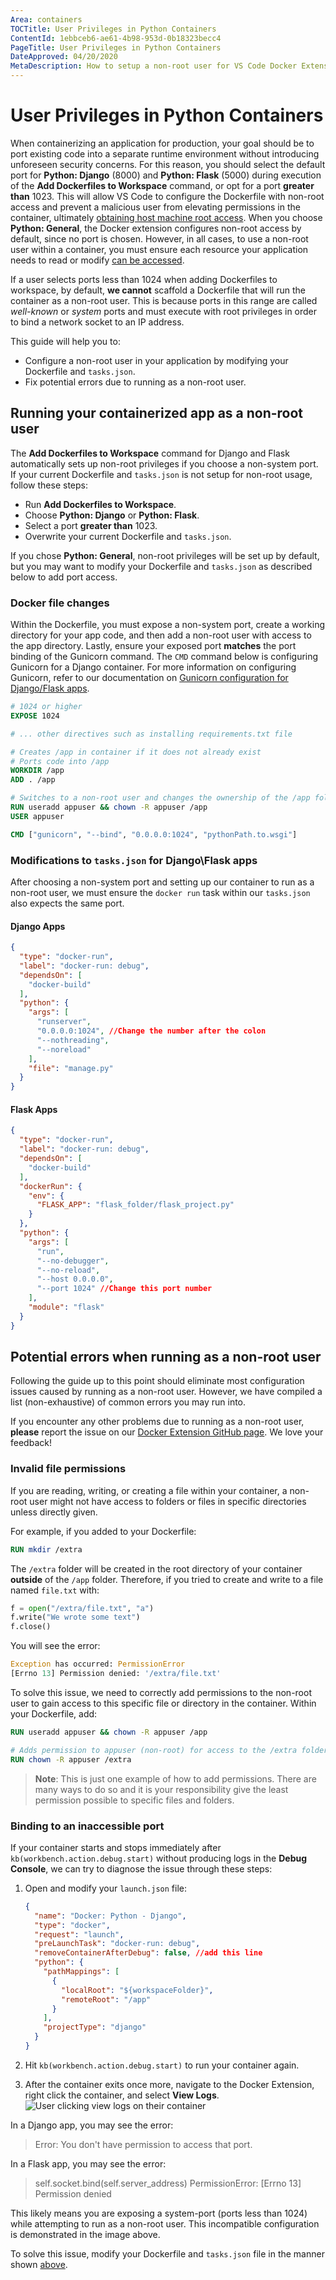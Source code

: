 ```yaml
---
Area: containers
TOCTitle: User Privileges in Python Containers
ContentId: 1ebbceb6-ae61-4b98-953d-0b18323becc4
PageTitle: User Privileges in Python Containers
DateApproved: 04/20/2020
MetaDescription: How to setup a non-root user for VS Code Docker Extension
---
```


# User Privileges in Python Containers

When containerizing an application for production, your goal should be to port existing code into a separate runtime environment without introducing unforeseen security concerns. For this reason, you should select the default port for **Python: Django** (8000) and **Python: Flask** (5000) during execution of the **Add Dockerfiles to Workspace** command, or opt for a port **greater than** 1023. This will allow VS Code to configure the Dockerfile with non-root access and prevent a malicious user from elevating permissions in the container, ultimately [obtaining host machine root access](https://nvd.nist.gov/vuln/detail/CVE-2019-5736). When you choose **Python: General**, the Docker extension configures non-root access by default, since no port is chosen. However, in all cases, to use a non-root user within a container, you must ensure each resource your application needs to read or modify [can be accessed](#invalid-file-permissions).

If a user selects ports less than 1024 when adding Dockerfiles to workspace, by default, **we cannot** scaffold a Dockerfile that will run the container as a non-root user. This is because ports in this range are called *well-known* or *system* ports and must execute with root privileges in order to bind a network socket to an IP address.

This guide will help you to:

- Configure a non-root user in your application by modifying your Dockerfile and `tasks.json`.
- Fix potential errors due to running as a non-root user.

## Running your containerized app as a non-root user

The **Add Dockerfiles to Workspace** command for Django and Flask automatically sets up non-root privileges if you choose a non-system port. If your current Dockerfile and `tasks.json` is not setup for non-root usage, follow these steps:

- Run **Add Dockerfiles to Workspace**.
- Choose **Python: Django** or **Python: Flask**.
- Select a port **greater than** 1023.
- Overwrite your current Dockerfile and `tasks.json`.

If you chose **Python: General**, non-root privileges will be set up by default, but you may want to modify your Dockerfile and `tasks.json` as described below to add port access.

### Docker file changes

Within the Dockerfile, you must expose a non-system port, create a working directory for your app code, and then add a non-root user with access to the app directory. Lastly, ensure your exposed port **matches** the port binding of the Gunicorn command. The `CMD` command below is configuring Gunicorn for a Django container. For more information on configuring Gunicorn, refer to our documentation on [Gunicorn configuration for Django/Flask apps](/docs/containers/quickstart-python.md##_file-modifications-for-djangoflask-apps).

``` dockerfile
# 1024 or higher
EXPOSE 1024

# ... other directives such as installing requirements.txt file

# Creates /app in container if it does not already exist
# Ports code into /app
WORKDIR /app
ADD . /app

# Switches to a non-root user and changes the ownership of the /app folder"
RUN useradd appuser && chown -R appuser /app
USER appuser

CMD ["gunicorn", "--bind", "0.0.0.0:1024", "pythonPath.to.wsgi"]
```

### Modifications to `tasks.json` for Django\Flask apps

After choosing a non-system port and setting up our container to run as a non-root user, we must ensure the `docker run` task within our `tasks.json` also expects the same port.

#### Django Apps

``` json
{
  "type": "docker-run",
  "label": "docker-run: debug",
  "dependsOn": [
    "docker-build"
  ],
  "python": {
    "args": [
      "runserver",
      "0.0.0.0:1024", //Change the number after the colon
      "--nothreading",
      "--noreload"
    ],
    "file": "manage.py"
  }
}
```

#### Flask Apps

``` json
{
  "type": "docker-run",
  "label": "docker-run: debug",
  "dependsOn": [
    "docker-build"
  ],
  "dockerRun": {
    "env": {
      "FLASK_APP": "flask_folder/flask_project.py"
    }
  },
  "python": {
    "args": [
      "run",
      "--no-debugger",
      "--no-reload",
      "--host 0.0.0.0",
      "--port 1024" //Change this port number
    ],
    "module": "flask"
  }
}
```

## Potential errors when running as a non-root user

Following the guide up to this point should eliminate most configuration issues caused by running as a non-root user. However, we have compiled a list (non-exhaustive) of common errors you may run into.

If you encounter any other problems due to running as a non-root user, **please** report the issue on our [Docker Extension GitHub page](https://github.com/microsoft/vscode-docker/issues/new). We love your feedback!

### Invalid file permissions

If you are reading, writing, or creating a file within your container, a non-root user might not have access to folders or files in specific directories unless directly given.

For example, if you added to your Dockerfile:

```dockerfile
RUN mkdir /extra
```

The `/extra` folder will be created in the root directory of your container **outside** of the `/app` folder. Therefore, if you tried to create and write to a file named `file.txt` with:

```python
f = open("/extra/file.txt", "a")
f.write("We wrote some text")
f.close()
```

You will see the error:

```python
Exception has occurred: PermissionError
[Errno 13] Permission denied: '/extra/file.txt'
```

To solve this issue, we need to correctly add permissions to the non-root user to gain access to this specific file or directory in the container. Within your Dockerfile, add:

```dockerfile
RUN useradd appuser && chown -R appuser /app

# Adds permission to appuser (non-root) for access to the /extra folder
RUN chown -R appuser /extra
```

> **Note**: This is just one example of how to add permissions. There are many ways to do so and it is your responsibility give the least permission possible to specific files and folders.

### Binding to an inaccessible port

If your container starts and stops immediately after `kb(workbench.action.debug.start)` without producing logs in the **Debug Console**, we can try to diagnose the issue through these steps:

1. Open and modify your `launch.json` file:

    ```json
    {
      "name": "Docker: Python - Django",
      "type": "docker",
      "request": "launch",
      "preLaunchTask": "docker-run: debug",
      "removeContainerAfterDebug": false, //add this line
      "python": {
        "pathMappings": [
          {
            "localRoot": "${workspaceFolder}",
            "remoteRoot": "/app"
          }
        ],
        "projectType": "django"
      }
    }
    ```

1. Hit `kb(workbench.action.debug.start)` to run your container again.
1. After the container exits once more, navigate to the Docker Extension, right click the container, and select **View Logs**.
  ![User clicking view logs on their container](/docs/containers/images/quickstarts/python-user-rights-view-logs.png)

In a Django app, you may see the error:

  > Error: You don't have permission to access that port.

In a Flask app, you may see the error:

  > self.socket.bind(self.server_address)
  > PermissionError: [Errno 13] Permission denied

This likely means you are exposing a system-port (ports less than 1024) while attempting to run as a non-root user. This incompatible configuration is demonstrated in the image above.

To solve this issue, modify your Dockerfile and `tasks.json` file in the manner shown [above](#configure-non-root-privileges-for-your-application).
